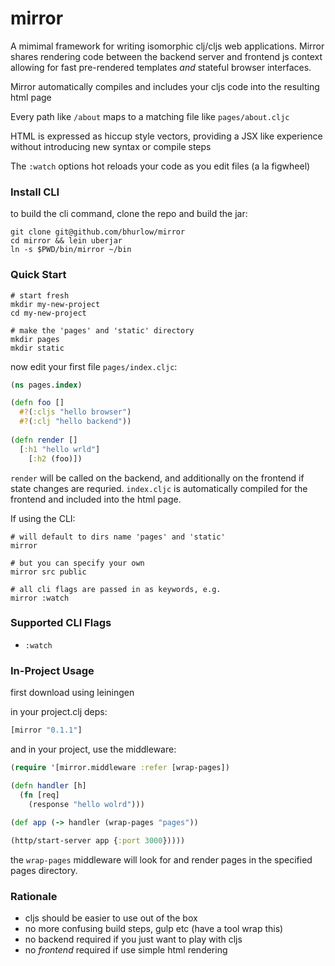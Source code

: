 # mirror

A mimimal framework for writing isomorphic clj/cljs web applications. Mirror shares rendering code between the backend server and frontend js context allowing for fast pre-rendered templates *and* stateful browser interfaces.

Mirror automatically compiles and includes your cljs code into the 
resulting html page

Every path like `/about` maps to a matching file like `pages/about.cljc` 

HTML is expressed as hiccup style vectors, providing a JSX like experience without introducing new syntax or compile steps

The `:watch` options hot reloads your code as you edit files (a la figwheel) 



### Install CLI

to build the cli command, clone the repo and build the jar:

```
git clone git@github.com/bhurlow/mirror
cd mirror && lein uberjar
ln -s $PWD/bin/mirror ~/bin
```

### Quick Start

```shell
# start fresh
mkdir my-new-project
cd my-new-project 

# make the 'pages' and 'static' directory 
mkdir pages
mkdir static
```

now edit your first file `pages/index.cljc`:

```clj
(ns pages.index)

(defn foo []
  #?(:cljs "hello browser")
  #?(:clj "hello backend"))
  
(defn render []
  [:h1 "hello wrld"]
  	[:h2 (foo)])
```

`render` will be called on the backend, and additionally on the frontend if state changes are requried. `index.cljc` is automatically compiled for the frontend and included into the html page. 

If using the CLI:

```
# will default to dirs name 'pages' and 'static'
mirror 

# but you can specify your own
mirror src public

# all cli flags are passed in as keywords, e.g.
mirror :watch
```

### Supported CLI Flags

- `:watch` 


### In-Project Usage

first download using leiningen
 
in your project.clj deps:

```clj
[mirror "0.1.1"]
```
and in your project, use the middleware:

```clj
(require '[mirror.middleware :refer [wrap-pages])

(defn handler [h]
  (fn [req]
    (response "hello wolrd")))
    
(def app (-> handler (wrap-pages "pages"))

(http/start-server app {:port 3000}))))
```

the `wrap-pages` middleware will look for and render pages in the specified pages directory.

### Rationale

- cljs should be easier to use out of the box 
- no more confusing build steps, gulp etc (have a tool wrap this)
- no backend required if you just want to play with cljs
- no *frontend* required if use simple html rendering

